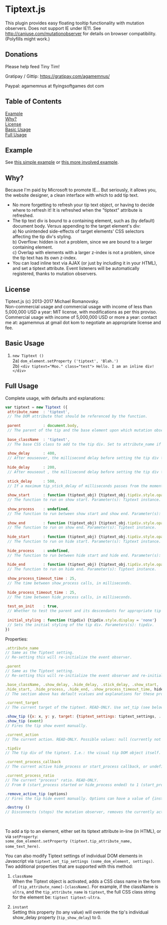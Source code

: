 Tiptext.js
===========

This plugin provides easy floating tooltip functionality with mutation observers.
Does not support IE under IE11. See http://caniuse.com/mutationobserver for details on browser compatibility. (Polyfills might work.)


Donations
----------
Please help feed Tiny Tim!

Gratipay / Gittip: https://gratipay.com/agamemnus/

Paypal: agamemnus at flyingsoftgames dot com


Table of Contents
------------------
[Example](#example) <br/>
[Why?](#why) <br/>
[License](#license) <br/>
[Basic Usage](#basic-usage) <br/>
[Full Usage](#full-usage) <br/>


Example
--------
See [this simple example](http://agamemnus.github.io/tiptext.js/example-simple.htm) or [this more involved example](http://agamemnus.github.io/tiptext.js/).


Why?
-----

Because I'm paid by Microsoft to promote IE... But seriously, it allows you, the website designer, a clean interface with which to add tip text.

* No more forgetting to refresh your tip text object, or having to decide where to refresh it! It is refreshed when the "tiptext" attribute is refreshed.
* The tip text div is bound to a containing element, such as (by default) document body. Versus appending to the target element's div:
<br/>a) No unintended side-effects of target elements' CSS selectors affecting the tip div's styling.
<br/>b) Overflow: hidden is not a problem, since we are bound to a larger containing element.
<br/>c) Overlap with elements with a larger z-index is not a problem, since the tip text has its own z-index.
* You can load inline text via AJAX (or just by including it in your HTML), and set a tiptext attribute. Event listeners will be automatically registered, thanks to mutation observers.


License
--------
Tiptext.js (c) 2013-2017 Michael Romanovsky.
<br/>Non-commercial usage and commercial usage with income of less than 5,000,000 USD a year: MIT license, with modifications as per this proviso.
<br/>Commercial usage with income of 5,000,000 USD or more a year: contact me at: agamemnus at gmail dot kom to negotiate an appropriate license and fee.


Basic Usage
------------

1) ````new Tiptext ()````
<br/>2a) ````dom_element.setProperty ('tiptext', 'Blah.')````
<br/>2b) ````<div tiptext="Moo." class="test"> Hello. I am an inline div! </div>````


Full Usage
-----------
Complete usage, with defaults and explanations:
````Javascript
var tiptext = new Tiptext ({
 attribute_name  : 'tiptext',
 // The DOM attribute that should be referenced by the function.
 
 parent          : document.body,
 // The parent of the tip and the base element upon which mutation observers are set.
 
 base_className  : 'tiptext',
 // The base CSS class to add to the tip div. Set to attribute_name if not specified.
 
 show_delay      : 400,
 // After mouseover, the millisecond delay before setting the tip div to display: block.
 
 hide_delay      : 200,
 // After mouseout , the millisecond delay before setting the tip div to display: none.
 
 stick_delay     : 500,
 // If a maximum tip_stick_delay of milliseconds passes from the moment a tip is hidden, and a new tip is set to be shown, the new tip show delay is 0.
 
 show_start      : function (tiptext_obj) {tiptext_obj.tipdiv.style.opacity = 1},
 // The function to run on show start. Parameter(s): Tiptext instance.
 
 show_process    : undefined,
 // The function to run between show start and show end. Parameter(s): Tiptext instance, current_process_ratio.
 
 show_end        : function (tiptext_obj) {tiptext_obj.tipdiv.style.opacity = 1; tiptext_obj.tipdiv.style.display = 'block'},
 // The function to run on show end. Parameter(s): Tiptext instance.
 
 hide_start      : function (tiptext_obj) {tiptext_obj.tipdiv.style.opacity = 0},
 // The function to run on hide start. Parameter(s): Tiptext instance.
 
 hide_process    : undefined,
 // The function to run between hide start and hide end. Parameter(s): Tiptext instance, current_process_ratio.
 
 hide_end        : function (tiptext_obj) {tiptext_obj.tipdiv.style.opacity = 0; tiptext_obj.tipdiv.style.display = 'none'},
 // The function to run on hide end. Parameter(s): Tiptext instance.
 
 show_process_timeout_time : 25,
 // The time between show_process calls, in milliseconds.
 
 hide_process_timeout_time : 25,
 // The time between hide_process calls, in milliseconds.
 
 test_on_init    : true,
 // Whether to test the parent and its descendants for appropriate tip attributes immediately. Defaults to to true.
 
 initial_styling : function (tipdiv) {tipdiv.style.display = 'none'}
 // Sets the initial styling of the tip div. Parameters(s): tipdiv.
})
````

Properties:
````Javascript
.attribute_name
// Same as the Tiptext setting.
// Re-setting this will re-initialize the event observer.

.parent
// Same as the Tiptext setting.
// Re-setting this will re-initialize the event observer and re-initialize the mousemove event listener on the new parent.

.base_className, .show_delay, .hide_delay, .stick_delay, .show_start, .show_process, .show_end,
.hide_start, .hide_process, .hide_end, .show_process_timeout_time, hide_process_timeout_time
// The section above has default vcalues and explanations for these properties.

.current_target
// The current target of the tiptext. READ-ONLY. Use set_tip (see below) to set the tip target manually.

.show_tip ({x: x, y: y, target: {tiptext_settings: tiptext_settings, ... other DOM element properties (target must be a DOM element)}})
.show_tip (event)
// Fires the tip show event manually.

.current_action
// The current action. READ-ONLY. Possible values: null (currently not doing anything), 'hide' (currently hiding the tip), or 'show' (currently showing the tip).

.tipdiv
// The tip div of the tiptext. I.e.: the visual tip DOM object itself.

.current_process_callback
// The current active hide_process or start_process callback, or undefined. READ-ONLY.

.current_process_ratio
// The current "process" ratio. READ-ONLY.
// From 0 (start_process started or hide_process ended) to 1 (start_process ended or hide_process started).

.remove_active_tip (options)
// Fires the tip hide event manually. Options can have a value of {instant: true}, which hides the tip immediately, ignoring stick delay and hide delay values.

.destroy ()
// Disconnects (stops) the mutation observer, removes the currently active tip from the parent, and removes the parent's mousemove event listener..
````
<br/>

To add a tip to an element, either set its tiptext attribute in-line (in HTML), or via `setProperty`:
<br/>`some_dom_element.setProperty (tiptext.tip_attribute_name, some_text_here)`.

You can also modify Tiptext settings of individual DOM elements in Javascript via `tiptext.set_tip_settings (some_dom_element, settings)`. Two additional properties that are supported with this method:

1) `className`
<br/>When the Tiptext object is activated, adds a CSS class name in the form of `[tip_attribute_name]-[className]`. For example, if the className is `ultra`, and the `tip_attribute_name` is `tiptext`, the full CSS class string for the element be: `tiptext tiptext-ultra`.

2) `instant`
<br/>Setting this property (to any value) will override the tip's individual show_delay property (`tip_show_delay`) to 0.
